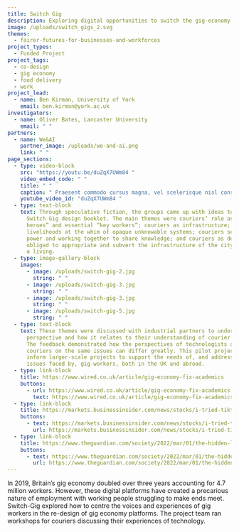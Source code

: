 ```yaml
---
title: Switch Gig
description: Exploring digital opportunities to switch the gig-economy to fair and just work
image: /uploads/switch_gigs_2.svg
themes:
  - fairer-futures-for-businesses-and-workforces
project_types:
  - Funded Project
project_tags:
  - co-design
  - gig economy
  - food delivery
  - work
project_lead:
  - name: Ben Kirman, University of York
    email: ben.kirman@york.ac.uk
investigators:
  - name: Oliver Bates, Lancaster University
    email: " "
partners:
  - name: We&AI
    partner_image: /uploads/we-and-ai.png
    link: " "
page_sections:
  - type: video-block
    src: "https://youtu.be/duZqX7UWm84 "
    video_embed_code: " "
    title: " "
    caption: " Praesent commodo cursus magna, vel scelerisque nisl consectetur et."
    youtube_video_id: "duZqX7UWm84 "
  - type: text-block
    text: Through speculative fiction, the groups came up with ideas to create a
      Switch Gig design booklet. The main themes were couriers’ role as “local
      heroes” and essential “key workers”; couriers as infrastructure; couriers’
      livelihoods at the whim of opaque unknowable systems; couriers seizing
      power and working together to share knowledge; and couriers as deviants –
      obliged to appropriate and subvert the infrastructure of the city to make
      a living.
  - type: image-gallery-block
    images:
      - image: /uploads/switch-gig-2.jpg
        string: " "
      - image: /uploads/switch-gig-3.jpg
        string: " "
      - image: /uploads/switch-gig-3.jpg
        string: " "
      - image: /uploads/switch-gig-5.jpg
        string: " "
  - type: text-block
    text: These themes were discussed with industrial partners to understand their
      perspective and how it relates to their understanding of courier issues.
      The feedback demonstrated how the perspectives of technologists and
      couriers on the same issues can differ greatly. This pilot project will
      inform larger-scale projects to support the needs of, and address the
      issues faced by, gig-workers, both in the UK and abroad.
  - type: link-block
    title: https://www.wired.co.uk/article/gig-economy-fix-academics
    buttons:
      - url: https://www.wired.co.uk/article/gig-economy-fix-academics
        text: https://www.wired.co.uk/article/gig-economy-fix-academics
  - type: link-block
    title: https://markets.businessinsider.com/news/stocks/i-tried-tiktoks-new-e-commerce-platform-fanno-2022-2
    buttons:
      - text: https://markets.businessinsider.com/news/stocks/i-tried-tiktoks-new-e-commerce-platform-fanno-2022-2
        url: https://markets.businessinsider.com/news/stocks/i-tried-tiktoks-new-e-commerce-platform-fanno-2022-2
  - type: link-block
    title: https://www.theguardian.com/society/2022/mar/01/the-hidden-life-of-a-courier-13-hour-days-rude-customers-and-big-dreams
    buttons:
      - text: https://www.theguardian.com/society/2022/mar/01/the-hidden-life-of-a-courier-13-hour-days-rude-customers-and-big-dreams
        url: https://www.theguardian.com/society/2022/mar/01/the-hidden-life-of-a-courier-13-hour-days-rude-customers-and-big-dreams
---
```

In 2019, Britain’s gig economy doubled over three years accounting for 4.7 million workers. However, these digital platforms have created a precarious nature of employment with working people struggling to make ends meet. Switch-Gig explored how to centre the voices and experiences of gig workers in the re-design of gig economy platforms. The project team ran workshops for couriers discussing their experiences of technology.